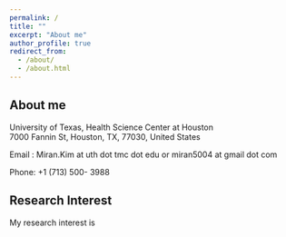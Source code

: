 ```yaml
---
permalink: /
title: ""
excerpt: "About me"
author_profile: true
redirect_from: 
  - /about/
  - /about.html
---
```



## About me
University of Texas, Health Science Center at Houston <br />
7000 Fannin St, Houston, TX, 77030, United States

Email : Miran.Kim at uth dot tmc dot edu or miran5004 at gmail dot com

Phone: +1 (713) 500- 3988

## Research Interest
My research interest is
